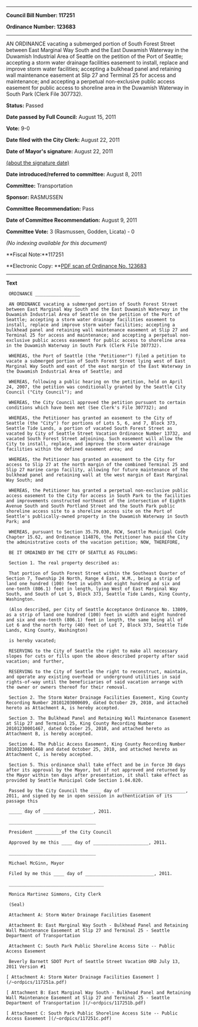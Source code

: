 

********

**Council Bill Number: 117251**
   
**Ordinance Number: 123683**
********

 AN ORDINANCE vacating a submerged portion of South Forest Street between East Marginal Way South and the East Duwamish Waterway in the Duwamish Industrial Area of Seattle on the petition of the Port of Seattle; accepting a storm water drainage facilities easement to install, replace and improve storm water facilities; accepting a bulkhead panel and retaining wall maintenance easement at Slip 27 and Terminal 25 for access and maintenance; and accepting a perpetual non-exclusive public access easement for public access to shoreline area in the Duwamish Waterway in South Park (Clerk File 307732).

**Status:** Passed
   
**Date passed by Full Council:** August 15, 2011
   
**Vote:** 9-0
   
**Date filed with the City Clerk:** August 22, 2011
   
**Date of Mayor's signature:** August 22, 2011
   
[(about the signature date)](/~public/approvaldate.htm)
   
   
   
**Date introduced/referred to committee:** August 8, 2011
   
**Committee:** Transportation
   
**Sponsor:** RASMUSSEN
   
**Committee Recommendation:** Pass
   
**Date of Committee Recommendation:** August 9, 2011
   
**Committee Vote:** 3 (Rasmussen, Godden, Licata) - 0
   
   
_(No indexing available for this document)_

**Fiscal Note:**117251

**Electronic Copy: **[PDF scan of Ordinance No. 123683](/~archives/Ordinances/Ord_123683.pdf)

********

**Text**
   
```
 ORDINANCE _________________

 AN ORDINANCE vacating a submerged portion of South Forest Street between East Marginal Way South and the East Duwamish Waterway in the Duwamish Industrial Area of Seattle on the petition of the Port of Seattle; accepting a storm water drainage facilities easement to install, replace and improve storm water facilities; accepting a bulkhead panel and retaining wall maintenance easement at Slip 27 and Terminal 25 for access and maintenance; and accepting a perpetual non-exclusive public access easement for public access to shoreline area in the Duwamish Waterway in South Park (Clerk File 307732).

 WHEREAS, the Port of Seattle (the "Petitioner") filed a petition to vacate a submerged portion of South Forest Street lying west of East Marginal Way South and east of the east margin of the East Waterway in the Duwamish Industrial Area of Seattle; and

 WHEREAS, following a public hearing on the petition, held on April 24, 2007, the petition was conditionally granted by the Seattle City Council ("City Council"); and

 WHEREAS, the City Council approved the petition pursuant to certain conditions which have been met (See Clerk's File 307732); and

 WHEREAS, the Petitioner has granted an easement to the City of Seattle (the "City") for portions of Lots 5, 6, and 7, Block 373, Seattle Tide Lands, a portion of vacated South Forest Street as vacated by City of Seattle Street Vacation Ordinance Number 13732, and vacated South Forest Street adjoining. Such easement will allow the City to install, replace, and improve the storm water drainage facilities within the defined easement area; and

 WHEREAS, the Petitioner has granted an easement to the City for access to Slip 27 at the north margin of the combined Terminal 25 and Slip 27 marine cargo facility, allowing for future maintenance of the bulkhead panel and retaining wall at the west margin of East Marginal Way South; and

 WHEREAS, the Petitioner has granted a perpetual non-exclusive public access easement to the City for access in South Park to the facilities and improvements constructed northeast of the intersection of Eighth Avenue South and South Portland Street and the South Park public shoreline access site to a shoreline access site on the Port of Seattle's publically-owned property in the Duwamish Waterway in South Park; and

 WHEREAS, pursuant to Section 35.79.030, RCW, Seattle Municipal Code Chapter 15.62, and Ordinance 114876, the Petitioner has paid the City the administrative costs of the vacation petition; NOW, THEREFORE,

 BE IT ORDAINED BY THE CITY OF SEATTLE AS FOLLOWS:

 Section 1. The real property described as:

 That portion of South Forest Street within the Southeast Quarter of Section 7, Township 24 North, Range 4 East, W.M., being a strip of land one hundred (100) feet in width and eight hundred and six and one-tenth (806.1) feet in length, lying West of East Marginal Way South, and South of Lot 5, Block 373, Seattle Tide Lands, King County, Washington.

 (Also described, per City of Seattle Acceptance Ordinance No. 13809, as a strip of land one hundred (100) feet in width and eight hundred and six and one-tenth (806.1) feet in length, the same being all of Lot 6 and the north forty (40) feet of Lot 7, Block 373, Seattle Tide Lands, King County, Washington)

 is hereby vacated;

 RESERVING to the City of Seattle the right to make all necessary slopes for cuts or fills upon the above described property after said vacation; and further,

 RESERVING to the City of Seattle the right to reconstruct, maintain, and operate any existing overhead or underground utilities in said rights-of-way until the beneficiaries of said vacation arrange with the owner or owners thereof for their removal.

 Section 2. The Storm Water Drainage Facilities Easement, King County Recording Number 20101203000609, dated October 29, 2010, and attached hereto as Attachment A, is hereby accepted.

 Section 3. The Bulkhead Panel and Retaining Wall Maintenance Easement at Slip 27 and Terminal 25, King County Recording Number 20101230001467, dated October 25, 2010, and attached hereto as Attachment B, is hereby accepted.

 Section 4. The Public Access Easement, King County Recording Number 20101230001468 and dated October 25, 2010, and attached hereto as Attachment C, is hereby accepted.

 Section 5. This ordinance shall take effect and be in force 30 days after its approval by the Mayor, but if not approved and returned by the Mayor within ten days after presentation, it shall take effect as provided by Seattle Municipal Code Section 1.04.020.

 Passed by the City Council the ____ day of ________________________, 2011, and signed by me in open session in authentication of its passage this

 _____ day of ___________________, 2011.

 _________________________________

 President __________of the City Council

 Approved by me this ____ day of _____________________, 2011.

 _________________________________

 Michael McGinn, Mayor

 Filed by me this ____ day of __________________________, 2011.

 ____________________________________

 Monica Martinez Simmons, City Clerk

 (Seal)

 Attachment A: Storm Water Drainage Facilities Easement

 Attachment B: East Marginal Way South - Bulkhead Panel and Retaining Wall Maintenance Easement at Slip 27 and Terminal 25 - Seattle Department of Transportation

 Attachment C: South Park Public Shoreline Access Site -- Public Access Easement

 Beverly Barnett SDOT Port of Seattle Street Vacation ORD July 13, 2011 Version #1

[ Attachment A: Storm Water Drainage Facilities Easement ](/~ordpics/117251a.pdf)

[ Attachment B: East Marginal Way South - Bulkhead Panel and Retaining Wall Maintenance Easement at Slip 27 and Terminal 25 - Seattle Department of Transportation ](/~ordpics/117251b.pdf)

[ Attachment C: South Park Public Shoreline Access Site -- Public Access Easement ](/~ordpics/117251c.pdf)

```

